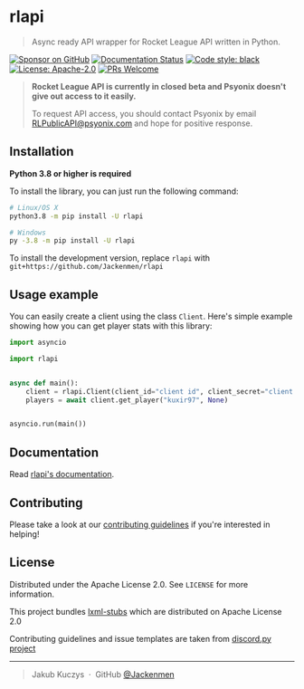 # rlapi
> Async ready API wrapper for Rocket League API written in Python.

[![Sponsor on GitHub](https://img.shields.io/github/sponsors/Jackenmen?logo=github)](https://github.com/sponsors/Jackenmen)
[![Documentation Status](https://readthedocs.org/projects/rlapi/badge/)](https://rlapi.readthedocs.io/en/latest/)
[![Code style: black](https://img.shields.io/badge/code%20style-black-000000.svg)](https://github.com/psf/black)
[![License: Apache-2.0](https://img.shields.io/badge/License-Apache--2.0-blue.svg)](https://opensource.org/licenses/Apache-2.0)
[![PRs Welcome](https://img.shields.io/badge/PRs-welcome-brightgreen.svg?style=flat-square)](http://makeapullrequest.com)

> **Rocket League API is currently in closed beta and Psyonix doesn't give out access to it easily.**
>
> To request API access, you should contact Psyonix by email RLPublicAPI@psyonix.com and hope for positive response.

## Installation

**Python 3.8 or higher is required**

To install the library, you can just run the following command:

```sh
# Linux/OS X
python3.8 -m pip install -U rlapi

# Windows
py -3.8 -m pip install -U rlapi
```

To install the development version, replace `rlapi` with `git+https://github.com/Jackenmen/rlapi`

## Usage example

You can easily create a client using the class `Client`. Here's simple example showing how you can get player stats with this library:
```py
import asyncio

import rlapi


async def main():
    client = rlapi.Client(client_id="client id", client_secret="client secret")
    players = await client.get_player("kuxir97", None)


asyncio.run(main())
```

## Documentation

Read [rlapi's documentation](https://rlapi.readthedocs.io/en/latest/).

## Contributing

Please take a look at our [contributing guidelines](https://github.com/Jackenmen/rlapi/blob/main/.github/CONTRIBUTING.md) if you're interested in helping!


## License

Distributed under the Apache License 2.0. See ``LICENSE`` for more information.

This project bundles [lxml-stubs](https://github.com/JelleZijlstra/lxml-stubs) which are distributed on Apache License 2.0

Contributing guidelines and issue templates are taken from [discord.py project](https://github.com/Rapptz/discord.py)

---

> Jakub Kuczys &nbsp;&middot;&nbsp;
> GitHub [@Jackenmen](https://github.com/Jackenmen)
